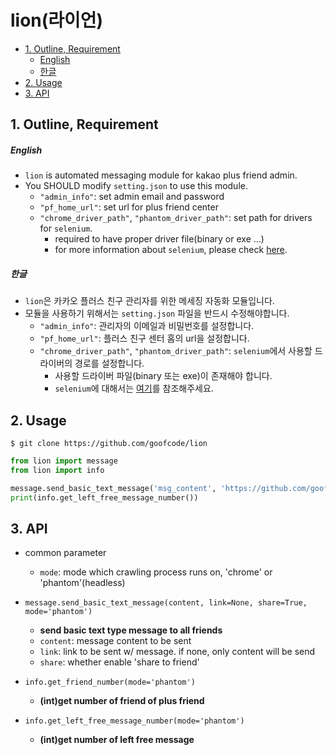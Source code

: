 # lion(라이언)

* [1. Outline, Requirement](#1-outline-requirement)
  * [English](#english)
  * [한글](#한글)
* [2. Usage](#2-usage)
* [3. API](#3-api)

## 1. Outline, Requirement
##### English
* `lion` is automated messaging module for kakao plus friend admin. 
* You SHOULD modify `setting.json` to use this module.
  * `"admin_info"`: set admin email and password
  * `"pf_home_url"`: set url for plus friend center
  * `"chrome_driver_path"`, `"phantom_driver_path"`: set path for drivers for `selenium`.
    * required to have proper driver file(binary or exe ...) 
    * for more information about `selenium`, please check [here](http://www.seleniumhq.org/).

##### 한글
* `lion`은 카카오 플러스 친구 관리자를 위한 메세징 자동화 모듈입니다.
* 모듈을 사용하기 위해서는 `setting.json` 파일을 반드시 수정해야합니다.
  * `"admin_info"`: 관리자의 이메일과 비밀번호를 설정합니다.
  * `"pf_home_url"`: 플러스 친구 센터 홈의 url을 설정합니다.
  * `"chrome_driver_path"`, `"phantom_driver_path"`: `selenium`에서 사용할 드라이버의 경로를 설정합니다.
    * 사용할 드라이버 파일(binary 또는 exe)이 존재해야 합니다.
    * `selenium`에 대해서는 [여기](http://www.seleniumhq.org/)를 참조해주세요.
    
  
## 2. Usage
`$ git clone https://github.com/goofcode/lion`
```python
from lion import message
from lion import info

message.send_basic_text_message('msg_content', 'https://github.com/goofcode')
print(info.get_left_free_message_number())
```

## 3. API
* common parameter
    * `mode`: mode which crawling process runs on, 'chrome' or 'phantom'(headless)
    
* `message.send_basic_text_message(content, link=None, share=True, mode='phantom')`
    * **send basic text type message to all friends**
    * `content`: message content to be sent
    * `link`: link to be sent w/ message. if none, only content will be send
    * `share`: whether enable 'share to friend'
    
* `info.get_friend_number(mode='phantom')`
    * **(int)get number of friend of plus friend**
    
* `info.get_left_free_message_number(mode='phantom')`
    * **(int)get number of left free message**
